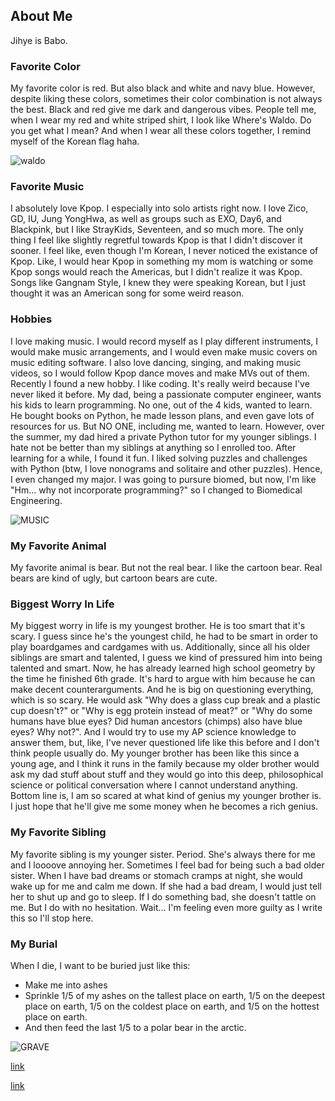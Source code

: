 ## About Me

Jihye is Babo.

### Favorite Color

My favorite color is red. But also black and white and navy blue. However, despite liking these colors, sometimes their color combination is not always the best. Black and red give me dark and dangerous vibes. People tell me, when I wear my red and white striped shirt, I look like Where's Waldo. Do you get what I mean? And when I wear all these colors together, I remind myself of the Korean flag haha. 

![waldo](https://pmcdeadline2.files.wordpress.com/2016/03/wheres-waldo.jpg?w=600)

### Favorite Music

I absolutely love Kpop. I especially into solo artists right now. I love Zico, GD, IU, Jung YongHwa, as well as groups such as EXO, Day6, and Blackpink, but I like StrayKids, Seventeen, and so much more. The only thing I feel like slightly regretful towards Kpop is that I didn't discover it sooner. I feel like, even though I'm Korean, I never noticed the existance of Kpop. Like, I would hear Kpop in something my mom is watching or some Kpop songs would reach the Americas, but I didn't realize it was Kpop. Songs like Gangnam Style, I knew they were speaking Korean, but I just thought it was an American song for some weird reason. 

### Hobbies

I love making music. I would record myself as I play different instruments, I would make music arrangements, and I would even make music covers on music editing software. I also love dancing, singing, and making music videos, so I would follow Kpop dance moves and make MVs out of them. Recently I found a new hobby. I like coding. It's really weird because I've never liked it before. My dad, being a passionate computer engineer, wants his kids to learn programming. No one, out of the 4 kids, wanted to learn. He bought books on Python, he made lesson plans, and even gave lots of resources for us. But NO ONE, including me, wanted to learn. However, over the summer, my dad hired a private Python tutor for my younger siblings. I hate not be better than my siblings at anything so I enrolled too. After learning for a while, I found it fun. I liked solving puzzles and challenges with Python (btw, I love nonograms and solitaire and other puzzles). Hence, I even changed my major. I was going to pursure biomed, but now, I'm like "Hm... why not incorporate programming?" so I changed to Biomedical Engineering. 

![MUSIC](https://www.mural-wallpaper.com/wp-content/uploads/2019/06/A-M25.jpeg)

### My Favorite Animal

My favorite animal is bear. But not the real bear. I like the cartoon bear. Real bears are kind of ugly, but cartoon bears are cute. 

### Biggest Worry In Life

My biggest worry in life is my youngest brother. He is too smart that it's scary. I guess since he's the youngest child, he had to be smart in order to play boardgames and cardgames with us. Additionally, since all his older siblings are smart and talented, I guess we kind of pressured him into being talented and smart. Now, he has already learned high school geometry by the time he finished 6th grade. It's hard to argue with him because he can make decent counterarguments. And he is big on questioning everything, which is so scary. He would ask "Why does a glass cup break and a plastic cup doesn't?" or "Why is egg protein instead of meat?" or "Why do some humans have blue eyes? Did human ancestors (chimps) also have blue eyes? Why not?". And I would try to use my AP science knowledge to answer them, but, like, I've never questioned life like this before and I don't think people usually do. My younger brother has been like this since a young age, and I think it runs in the family because my older brother would ask my dad stuff about stuff and they would go into this deep, philosophical science or political conversation where I cannot understand anything. Bottom line is, I am so scared at what kind of genius my younger brother is. I just hope that he'll give me some money when he becomes a rich genius. 

### My Favorite Sibling

My favorite sibling is my younger sister. Period. She's always there for me and I loooove annoying her. Sometimes I feel bad for being such a bad older sister. When I have bad dreams or stomach cramps at night, she would wake up for me and calm me down. If she had a bad dream, I would just tell her to shut up and go to sleep. If I do something bad, she doesn't tattle on me. But I do with no hesitation. Wait... I'm feeling even more guilty as I write this so I'll stop here. 

### My Burial 

When I die, I want to be buried just like this: 
- Make me into ashes
- Sprinkle 1/5 of my ashes on the tallest place on earth, 1/5 on the deepest place on earth, 1/5 on the coldest place on earth, and 1/5 on the hottest place on earth. 
- And then feed the last 1/5 to a polar bear in the arctic. 

![GRAVE](https://fc02.deviantart.net/fs70/i/2012/267/9/2/rose_emerging_from_grave_by_hmanuk-d5fqm9y.jpg)

[link](/question/)

[link](jlee92603.github.io/question/)
